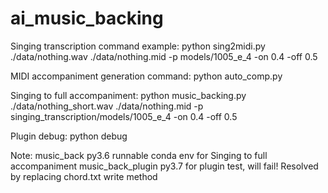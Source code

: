 # ai_music_backing

Singing transcription command example:
python sing2midi.py ./data/nothing.wav ./data/nothing.mid -p models/1005_e_4 -on 0.4 -off 0.5

MIDI accompaniment generation command:
python auto_comp.py

Singing to full accompaniment:
python music_backing.py ./data/nothing_short.wav ./data/nothing.mid -p singing_transcription/models/1005_e_4 -on 0.4 -off 0.5

Plugin debug:
python debug

Note:
music_back py3.6 runnable conda env for Singing to full accompaniment
music_back_plugin py3.7 for plugin test, will fail! Resolved by replacing chord.txt write method
